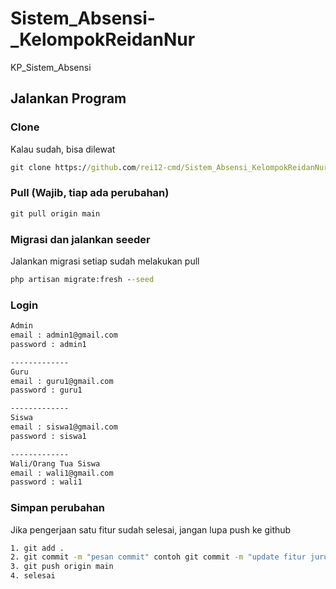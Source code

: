 # Sistem_Absensi-_KelompokReidanNur
KP_Sistem_Absensi 

## Jalankan Program
### Clone
Kalau sudah, bisa dilewat
```cmd
git clone https://github.com/rei12-cmd/Sistem_Absensi_KelompokReidanNur.git
```

### Pull (Wajib, tiap ada perubahan)
```cmd
git pull origin main
```

### Migrasi dan jalankan seeder
Jalankan migrasi setiap sudah melakukan pull
```cmd
php artisan migrate:fresh --seed
```

### Login
```cmd
Admin
email : admin1@gmail.com
password : admin1

-------------
Guru
email : guru1@gmail.com
password : guru1

-------------
Siswa
email : siswa1@gmail.com
password : siswa1

-------------
Wali/Orang Tua Siswa
email : wali1@gmail.com
password : wali1
```

### Simpan perubahan
Jika pengerjaan satu fitur sudah selesai, jangan lupa push ke github
```cmd
1. git add .
2. git commit -m "pesan commit" contoh git commit -m "update fitur jurusan"
3. git push origin main
4. selesai
```